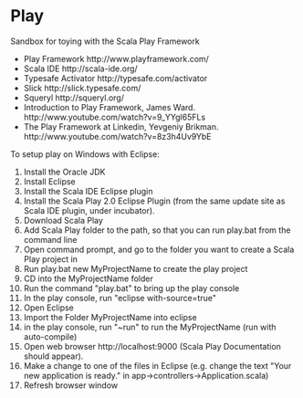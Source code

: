 Play
=====

Sandbox for toying with the Scala Play Framework

<ul>
<li>Play Framework http://www.playframework.com/</li>
<li>Scala IDE http://scala-ide.org/</li>
<li>Typesafe Activator http://typesafe.com/activator</li>
<li>Slick http://slick.typesafe.com/</li>
<li>Squeryl http://squeryl.org/</li>
<li>Introduction to Play Framework, James Ward. http://www.youtube.com/watch?v=9_YYgl65FLs</li>
<li>The Play Framework at Linkedin, Yevgeniy Brikman. http://www.youtube.com/watch?v=8z3h4Uv9YbE</li>
</ul>

To setup play on Windows with Eclipse:

1. Install the Oracle JDK
2. Install Eclipse
3. Install the Scala IDE Eclipse plugin
4. Install the Scala Play 2.0 Eclipse Plugin (from the same update site as Scala IDE plugin, under incubator).
5. Download Scala Play
6. Add Scala Play folder to the path, so that you can run play.bat from the command line
7. Open command prompt, and go to the folder you want to create a Scala Play project in
8. Run play.bat new MyProjectName to create the play project
9. CD into the MyProjectName folder
10. Run the command "play.bat" to bring up the play console 
11. In the play console, run "eclipse with-source=true"
12. Open Eclipse
13. Import the Folder MyProjectName into eclipse
14. in the play console, run "~run" to run the MyProjectName (run with auto-compile)
15. Open web browser http://localhost:9000 (Scala Play Documentation should appear).
16. Make a change to one of the files in Eclipse (e.g. change the text "Your new application is ready." in app->controllers->Application.scala)
17. Refresh browser window